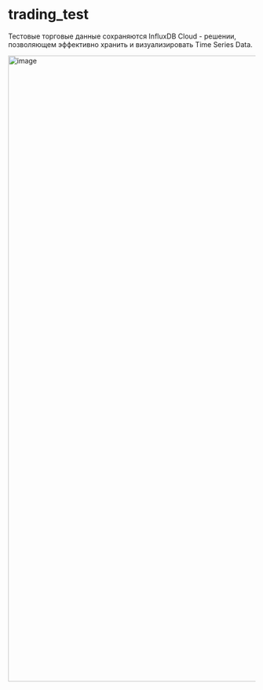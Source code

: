 # trading_test

Тестовые торговые данные сохраняются InfluxDB Cloud - решении, позволяющем эффективно хранить и визуализировать Time Series Data.

<img width="1276" alt="image" src="https://user-images.githubusercontent.com/96998348/192244665-feac1dda-8b41-4c8e-8bde-9ed4101cc389.png">
